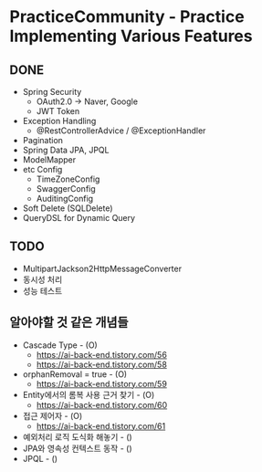 # PracticeCommunity - Practice Implementing Various Features

## DONE
- Spring Security
  - OAuth2.0 -> Naver, Google
  - JWT Token
- Exception Handling
  - @RestControllerAdvice / @ExceptionHandler
- Pagination
- Spring Data JPA, JPQL
- ModelMapper
- etc Config
  - TimeZoneConfig
  - SwaggerConfig
  - AuditingConfig
- Soft Delete (SQLDelete)
- QueryDSL for Dynamic Query

## TODO
- MultipartJackson2HttpMessageConverter
- 동시성 처리
- 성능 테스트

## 알아야할 것 같은 개념들
- Cascade Type - (O)
  - https://ai-back-end.tistory.com/56
  - https://ai-back-end.tistory.com/58
- orphanRemoval = true - (O)
  - https://ai-back-end.tistory.com/59
- Entity에서의 롬복 사용 근거 찾기  - (O)
  - https://ai-back-end.tistory.com/60
- 접근 제어자 - (O)
  - https://ai-back-end.tistory.com/61
- 예외처리 로직 도식화 해놓기 - ()
- JPA와 영속성 컨텍스트 동작 - ()
- JPQL - ()

